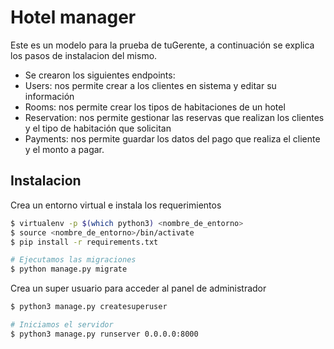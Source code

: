 # Hotel manager

Este es un modelo para la prueba de tuGerente, a continuación se explica los pasos de instalacion del mismo.

- Se crearon los siguientes endpoints:
- Users: nos permite crear a los clientes en sistema y editar su información
- Rooms: nos permite crear los tipos de habitaciones de un hotel
- Reservation: nos permite gestionar las reservas que realizan los clientes y el tipo de habitación que solicitan
- Payments: nos permite guardar los datos del pago que realiza el cliente y el monto a pagar.

## Instalacion

Crea un entorno virtual e instala los requerimientos

```bash
$ virtualenv -p $(which python3) <nombre_de_entorno>
$ source <nombre_de_entorno>/bin/activate
$ pip install -r requirements.txt

# Ejecutamos las migraciones
$ python manage.py migrate
```
Crea un super usuario para acceder al panel de administrador

```bash
$ python3 manage.py createsuperuser

# Iniciamos el servidor
$ python3 manage.py runserver 0.0.0.0:8000
```
